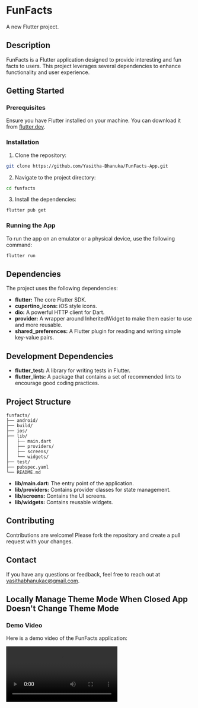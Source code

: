 # FunFacts

A new Flutter project.

## Description

FunFacts is a Flutter application designed to provide interesting and fun facts to users. This project leverages several dependencies to enhance functionality and user experience.

## Getting Started

### Prerequisites

Ensure you have Flutter installed on your machine. You can download it from [flutter.dev](https://flutter.dev).

### Installation

1. Clone the repository:
  ```sh
  git clone https://github.com/Yasitha-Bhanuka/FunFacts-App.git
  ```
2. Navigate to the project directory:
  ```sh
  cd funfacts
  ```
3. Install the dependencies:
  ```sh
  flutter pub get
  ```

### Running the App

To run the app on an emulator or a physical device, use the following command:
```sh
flutter run
```

## Dependencies

The project uses the following dependencies:

- **flutter:** The core Flutter SDK.
- **cupertino_icons:** iOS style icons.
- **dio:** A powerful HTTP client for Dart.
- **provider:** A wrapper around InheritedWidget to make them easier to use and more reusable.
- **shared_preferences:** A Flutter plugin for reading and writing simple key-value pairs.

## Development Dependencies

- **flutter_test:** A library for writing tests in Flutter.
- **flutter_lints:** A package that contains a set of recommended lints to encourage good coding practices.

## Project Structure

```plaintext
funfacts/
├── android/
├── build/
├── ios/
├── lib/
│   ├── main.dart
│   ├── providers/
│   ├── screens/
│   └── widgets/
├── test/
├── pubspec.yaml
└── README.md
```

- **lib/main.dart:** The entry point of the application.
- **lib/providers:** Contains provider classes for state management.
- **lib/screens:** Contains the UI screens.
- **lib/widgets:** Contains reusable widgets.

## Contributing

Contributions are welcome! Please fork the repository and create a pull request with your changes.

## Contact

If you have any questions or feedback, feel free to reach out at [yasithabhanukac@gmail.com](mailto:yasithabhanukac@gmail.com).

## Locally Manage Theme Mode When Closed App Doesn't Change Theme Mode
### Demo Video

Here is a demo video of the FunFacts application:

![Demo Video](lib/assets/ScreenRecord.mp4)